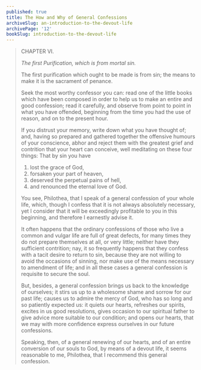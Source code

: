```yaml
---
published: true
title: The How and Why of General Confessions
archiveSlug: an-introduction-to-the-devout-life
archivePage: '12'
bookSlug: introduction-to-the-devout-life
---
```


> CHAPTER VI.
>
> *The first Purification, which is from mortal sin.*
>
> The first purification which ought to be made is from sin; the means to make it is the sacrament of penance.
>
> Seek the most worthy confessor you can: read one of the little books which have been composed in order to help us to make an entire and good confession; read it carefully, and observe from point to point in what you have offended, beginning from the time you had the use of reason, and on to the present hour.
>
> If you distrust your memory, write down what you have thought of; and, having so prepared and gathered together the offensive humours of your conscience, abhor and reject them with the greatest grief and contrition that your heart can conceive, well meditating on these four things: That by sin you have
>
> 1. lost the grace of God,
> 2. forsaken your part of heaven,
> 3. deserved the perpetual pains of hell,
> 4. and renounced the eternal love of God.
>
> You see, Philothea, that I speak of a general confession of your whole life, which, though I confess that it is not always absolutely necessary, yet I consider that it will be exceedingly profitable to you in this beginning, and therefore I earnestly advise it.
>
> It often happens that the ordinary confessions of those who live a common and vulgar life are full of great defects, for many times they do not prepare themselves at all, or very little; neither have they sufficient contrition; nay, it so frequently happens that they confess with a tacit desire to return to sin, because they are not willing to avoid the occasions of sinning, nor make use of the means necessary to amendment of life; and in all these cases a general confession is requisite to secure the soul.
>
> But, besides, a general confession brings us back to the knowledge of ourselves; it stirs us up to a wholesome shame and sorrow for our past life; causes us to admire the mercy of God, who has so long and so patiently expected us: it quiets our hearts, refreshes our spirits, excites in us good resolutions, gives occasion to our spiritual father to give advice more suitable to our condition; and opens our hearts, that we may with more confidence express ourselves in our future confessions.
>
> Speaking, then, of a general renewing of our hearts, and of an entire conversion of our souls to God, by means of a devout life, it seems reasonable to me, Philothea, that I recommend this general confession.
